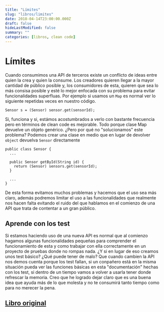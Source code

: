 ```yaml
---
title: "Límites"
slug: "libros/limites"
date: 2018-04-14T23:00:00.000Z
draft: false
hideLastModified: false
summary: ""
categories: [libros, clean code]
---
```


Límites
================================================================================

  Cuando consumimos una API de terceros existe un conflicto de ideas entre quien
  la crea y quien la consume. Los creadores quieren llegar a la mayor cantidad
  de público posible y, los consumidores de esta, quieren que sea lo más consisa
  posible y esté lo mejor enfocada con su problema para evitar funcionalidades
  superfluas. Por ejemplo si usamos un `Map` es normal ver lo siguiente
  repetidas veces en nuestro código.

  ``````````````````````````````````````````````````````````````````````````````  
  Sensor s = (Sensor) sensor.get(sensorId);
  ``````````````````````````````````````````````````````````````````````````````  
  
  Si, funciona y si, estámos acostumbrados a verlo con bastante frecuencia pero
  en términos de clean code es mejorable. Todo porque clase Map devuelve un
  objeto genérico. ¿Pero por qué no "solucionamos" este problema? Podemos crear
  una clase en medio que en lugar de devolver `object` devuelva `Sensor`
  directamente
  
  ``````````````````````````````````````````````````````````````````````````````  
  public class Sensor {
    ...
    
    public Sensor getById(String id) {
      return (Sensor) sensors.get(sensorId);
    }
    
    ...
  }
  ``````````````````````````````````````````````````````````````````````````````  

  De esta forma evitamos muchos problemas y hacemos que el uso sea más claro,
  además podremos limitar el uso a las funcionalidades que realmente nos hacen
  falta evitando el ruido del que hablamos en el comienzo de una API que trata
  de contentar a un gran público.

Aprende con los test
--------------------------------------------------------------------------------

  Si estamos haciendo uso de una nueva API es normal que al comienzo hagamos
  algunas funcionalidades pequeñas para comprender el funcionamiento de esta y
  como trabajar con ella correctamente en un proyecto de pruebas donde no rompas
  nada. ¿Y si en lugar de eso creamos unos test básico? ¿Qué puede tener de
  malo? Que cuando cambien la API nos demos cuenta porque los test fallan, si un
  conpañero está en la misma situación pueda ver las funciones básicas en esta
  "documentación" hechas con los test, si dentro de un tiempo vamos a volver a
  usarla tener donde refrescar la memoria. Creo que he logrado dejar claro que
  es una buena idea que ayuda más de lo que molesta y no te consumirá tanto
  tiempo como para no merecer la pena.

[Libro original]
--------------------------------------------------------------------------------

[Libro original]: https://leer.amazon.es/kp/embed?asin=B001GSTOAM&preview=newtab&linkCode=kpe&ref_=cm_sw_r_kb_dp_bopYAb3Y71AX3&tag=5413



